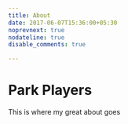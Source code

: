 ```yaml
---
title: About
date: 2017-06-07T15:36:00+05:30
noprevnext: true
nodateline: true
disable_comments: true

---
```


# Park Players

This is where my great about goes
